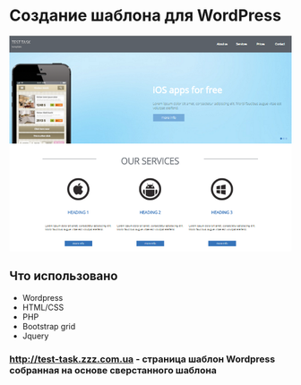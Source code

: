 <h1>Создание шаблона для WordPress </h1>
<img src="https://raw.githubusercontent.com/vitalyagru/test_task/master/screenshot.png" alt="screenhot">
<h2>Что использовано</h2>
<ul>
  <li>Wordpress</li>
  <li>HTML/CSS</li>
  <li>PHP</li>
  <li>Bootstrap grid</li>
  <li>Jquery</li>
</ul>
<h3> <a href="http://test-task.zzz.com.ua">http://test-task.zzz.com.ua</a> - страница шаблон Wordpress собранная на основе сверстанного шаблона</h3>
